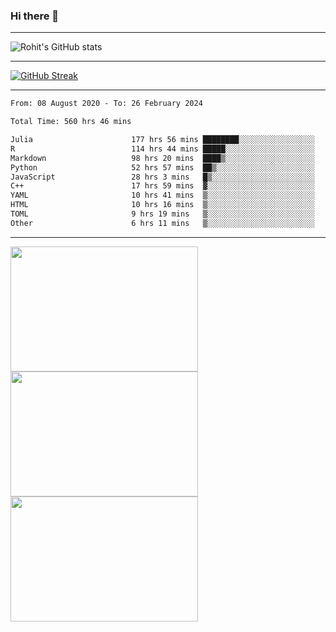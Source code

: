 ### Hi there 👋

<hr/>

![Rohit's GitHub stats](https://github-readme-stats.vercel.app/api?username=RohitRathore1&show_icons=true&theme=transparent)

<hr/>

[![GitHub Streak](http://github-readme-streak-stats.herokuapp.com?user=RohitRathore1&theme=dark&mode=weekly)](https://git.io/streak-stats)

<hr/>

<!--START_SECTION:waka-->

```txt
From: 08 August 2020 - To: 26 February 2024

Total Time: 560 hrs 46 mins

Julia                      177 hrs 56 mins ████████░░░░░░░░░░░░░░░░░   31.73 %
R                          114 hrs 44 mins █████░░░░░░░░░░░░░░░░░░░░   20.46 %
Markdown                   98 hrs 20 mins  ████▒░░░░░░░░░░░░░░░░░░░░   17.54 %
Python                     52 hrs 57 mins  ██▒░░░░░░░░░░░░░░░░░░░░░░   09.44 %
JavaScript                 28 hrs 3 mins   █▒░░░░░░░░░░░░░░░░░░░░░░░   05.00 %
C++                        17 hrs 59 mins  ▓░░░░░░░░░░░░░░░░░░░░░░░░   03.21 %
YAML                       10 hrs 41 mins  ▒░░░░░░░░░░░░░░░░░░░░░░░░   01.91 %
HTML                       10 hrs 16 mins  ▒░░░░░░░░░░░░░░░░░░░░░░░░   01.83 %
TOML                       9 hrs 19 mins   ▒░░░░░░░░░░░░░░░░░░░░░░░░   01.66 %
Other                      6 hrs 11 mins   ▒░░░░░░░░░░░░░░░░░░░░░░░░   01.10 %
```

<!--END_SECTION:waka-->

<hr/>

<p>
  <img src="https://wakatime.com/share/@TeAmp0is0N/0205e68a-e5ed-48bf-b870-3c94c1fa77d3.svg" width="300" height="200">
  <img src="https://wakatime.com/share/@TeAmp0is0N/3935ee43-08a3-493e-8b95-60c1f9204b15.svg" width="300" height="200">
  <img src="https://wakatime.com/share/@TeAmp0is0N/8717aacc-7340-44e0-abb1-987dc9823fcd.svg" width="300" height="200">
</p>




